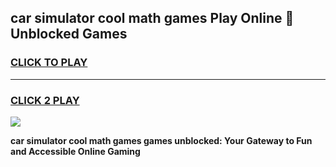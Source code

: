 
## car simulator cool math games Play Online 👋 Unblocked Games
<h3>
<a href="https://news.freeplayer.one?title=car_simulator_cool_math_games&ref=17CMG">CLICK TO PLAY</a></h3>
<hr>

<h3>
<a href="https://news.freeplayer.one?title=car_simulator_cool_math_games&ref=17CMG">CLICK 2 PLAY</a>
  
</h3>

<a href="https://news.freeplayer.one?title=car_simulator_cool_math_games&ref=17CMG/"><img src="https://clearcache.store/games.png"></a>


**car simulator cool math games games unblocked: Your Gateway to Fun and Accessible Online Gaming**
